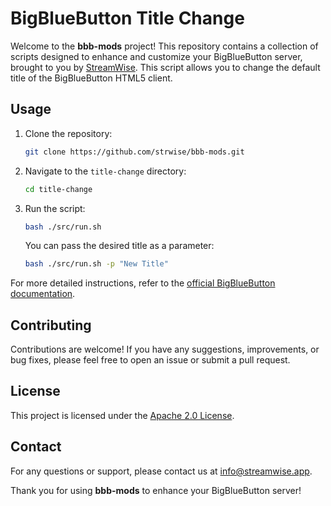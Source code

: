 # BigBlueButton Title Change

Welcome to the **bbb-mods** project! This repository contains a collection of scripts designed to enhance and customize your BigBlueButton server, brought to you by [StreamWise](https://www.streamwise.app). This script allows you to change the default title of the BigBlueButton HTML5 client.

## Usage

1. Clone the repository:

   ```bash
   git clone https://github.com/strwise/bbb-mods.git
   ```

2. Navigate to the `title-change` directory:

   ```bash
   cd title-change
   ```

3. Run the script:

   ```bash
   bash ./src/run.sh
   ```

   You can pass the desired title as a parameter:

   ```bash
   bash ./src/run.sh -p "New Title"
   ```

For more detailed instructions, refer to the [official BigBlueButton documentation](https://docs.bigbluebutton.org/administration/customize/#change-title-in-the-html5-client).

## Contributing

Contributions are welcome! If you have any suggestions, improvements, or bug fixes, please feel free to open an issue or submit a pull request.

## License

This project is licensed under the [Apache 2.0 License](../LICENSE).

## Contact

For any questions or support, please contact us at [info@streamwise.app](mailto:info@streamwise.app).

Thank you for using **bbb-mods** to enhance your BigBlueButton server!